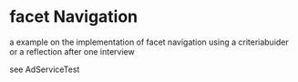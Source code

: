 # facet Navigation

a example on the implementation of facet navigation using a criteriabuider or a reflection after one interview

see AdServiceTest